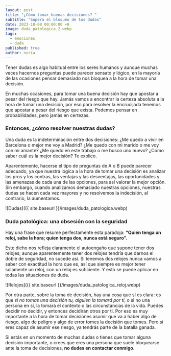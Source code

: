 ```yaml
---
layout: post
title: "¿Cómo tomar buenas decisiones? "
subtitle: "Supera el bloqueo de tus dudas"
date: 2023-10-08 00:00:00 +0
image: duda_patologica_2.webp
tags:
  - emociones
  - duda
published: true
author: nuria
---
```


Tener dudas es algo habitual entre los seres humanos y aunque muchas veces hacernos preguntas puede parecer sensato y lógico, en la mayoría de las ocasiones pensar demasiado nos bloquea a la hora de tomar una decisión.


<!-- more -->

En muchas ocasiones, para tomar una buena decisión hay que apostar a pesar del riesgo que hay. Jamás vamos a encontrar la certeza absoluta a la hora de tomar una decisión, por eso para resolver la encrucijada tenemos que apostar a pesar del riesgo que exista. Podemos pensar en probabilidades, pero jamás en certezas.


### Entonces, ¿cómo resolver nuestras dudas?

Una duda es la indeterminación entre dos decisiones: ¿Me quedo a vivir en Barcelona o mejor me voy a Madrid? ¿Me quedo con mi marido o me voy con mi amante? ¿Me quedo en este trabajo o me busco uno nuevo? ¿Cómo saber cuál es la mejor decisión? Te explico.

Aparentemente, hacerse el tipo de preguntas de A o B puede parecer adecuado, ya que nuestra lógica a la hora de tomar una decisión es analizar los pros y los contras, las ventajas y las desventajas, las oportunidades y las amenazas de cada una de las opciones, para así valorar la mejor opción. Sin embargo, cuando analizamos demasiado nuestras opciones, nuestras dudas se hacen cada vez mayores y no resolvemos la indecisión, al contrario, la aumentamos.


![Dudas]({{ site.baseurl }}/images/duda_patologica.webp)



### Duda patológica: una obsesión con la seguridad


Hay una frase que resume perfectamente esta paradoja: **“Quién tenga un reloj, sabe la hora; quien tenga dos, nunca está seguro”.**

Este dicho nos refleja claramente el autoengaño que supone tener dos relojes; aunque aparentemente tener dos relojes tendría que darnos el doble de seguridad, no sucede así. Si tenemos dos relojes nunca vamos a saber con exactitud la hora que es, así que siempre es mejor tener solamente un reloj, con un reloj es suficiente. Y esto se puede aplicar en todas las situaciones de duda. 

![Relojes]({{ site.baseurl }}/images/duda_patologica_reloj.webp)

Por otra parte, sobre la toma de decisión, hay una cosa que sí es clara: es que *si no tomas una decisión tu, alguien la tomará por ti*, o si no una persona en sí, la tomará el contexto o las circunstancias de la vida. Puedes decidir no decidir, y entonces decidirán otros por ti. Por eso es muy importante a la hora de tomar decisiones asumir que va a haber algo de riesgo, algo de peligro y algo de error tomes la decisión que tomes. Pero si eres capaz de asumir ese riesgo, ya tendrás parte de la batalla ganada. 

Si estás en un momento de muchas dudas o tienes que tomar alguna decisión importante, o crees que eres una persona que suele bloquearse ante la toma de decisiones, **no dudes en contactar conmigo.**